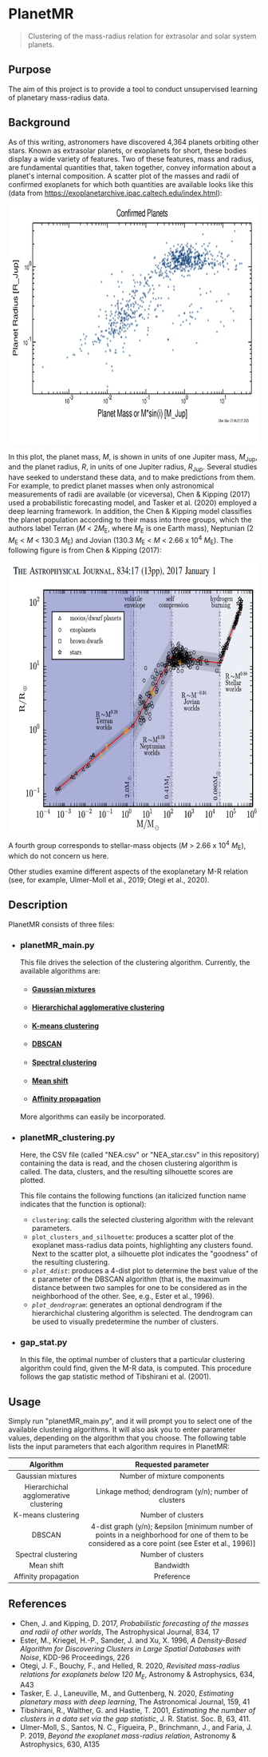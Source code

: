 # PlanetMR
> Clustering of the mass-radius relation for extrasolar and solar system planets.

## Purpose
The aim of this project is to provide a tool to conduct unsupervised learning of planetary mass-radius data. 

## Background
As of this writing, astronomers have discovered 4,364 planets orbiting other stars. Known as extrasolar planets, or exoplanets for short, these bodies display a wide variety of features. Two of these features, mass and radius, are fundamental quantities that, taken together, convey information about a planet's internal composition. A scatter plot of the masses and radii of confirmed exoplanets for which both quantities are available looks like this (data from https://exoplanetarchive.ipac.caltech.edu/index.html):

<p align="center">
  <img src="https://github.com/AstroAugusto/PlanetMR/blob/main/MR.png" width="750" height="480">
</p>


In this plot, the planet mass, *M*, is shown in units of one Jupiter mass, *M*<sub>Jup</sub>, and the planet radius, *R*, in units of one Jupiter radius, *R*<sub>Jup</sub>. Several studies have seeked to understand these data, and to make predictions from them. For example, to predict planet masses when only astronomical measurements of radii are available (or viceversa), Chen & Kipping (2017) used a probabilistic forecasting model, and Tasker et al. (2020) employed a deep learning framework. In addition, the Chen & Kipping model classifies the planet population according to their mass into three groups, which the authors label Terran (*M* < 2*M*<sub>E</sub>, where *M*<sub>E</sub> is one Earth mass), Neptunian (2 *M*<sub>E</sub> < *M* < 130.3 *M*<sub>E</sub>) and Jovian (130.3 *M*<sub>E</sub> < *M* < 2.66 x 10<sup>4</sup> *M*<sub>E</sub>). The following figure is from Chen & Kipping (2017): 

<p align="center">
  <img src="https://github.com/AstroAugusto/PlanetMR/blob/main/C%26K17.png" width="700" height="540">
</p>

A fourth group corresponds to stellar-mass objects (*M* > 2.66 x 10<sup>4</sup> *M*<sub>E</sub>), which do not concern us here. 

Other studies examine different aspects of the exoplanetary M-R relation (see, for example, Ulmer-Moll et al., 2019; Otegi et al., 2020). 

## Description
PlanetMR consists of three files:

- ### planetMR_main.py
  This file drives the selection of the clustering algorithm. Currently, the available algorithms are:
    - #### [Gaussian mixtures](https://scikit-learn.org/stable/modules/mixture.html)
    - #### [Hierarchichal agglomerative clustering](https://scikit-learn.org/stable/modules/clustering.html#hierarchical-clustering)
    - #### [K-means clustering](https://scikit-learn.org/stable/modules/clustering.html#k-means)
    - #### [DBSCAN](https://scikit-learn.org/stable/modules/clustering.html#dbscan)
    - #### [Spectral clustering](https://scikit-learn.org/stable/modules/clustering.html#spectral-clustering)
    - #### [Mean shift](https://scikit-learn.org/stable/modules/clustering.html#mean-shift)
    - #### [Affinity propagation](https://scikit-learn.org/stable/modules/clustering.html#affinity-propagation)
   
   More algorithms can easily be incorporated.
   
 - ### planetMR_clustering.py
   Here, the CSV file (called "NEA.csv" or "NEA_star.csv" in this repository) containing the data is read, and the chosen clustering algorithm is called. The data, clusters, and the resulting silhouette scores      are plotted. 
   
   This file contains the following functions (an italicized function name indicates that the function is optional):
   
    - `clustering`: calls the selected clustering algorithm with the relevant parameters.
    - `plot_clusters_and_silhouette`: produces a scatter plot of the exoplanet mass-radius data points, highlighting any clusters found. Next to the scatter plot, a 
       silhouette plot indicates the "goodness" of the resulting clustering.  
    - *`plot_4dist`*: produces a 4-dist plot to determine the best value of the &epsilon; parameter of the DBSCAN algorithm (that is, the maximum distance between          two samples for one to be considered as in the neighborhood of the other. See, e.g., Ester et al., 1996). 
    - *`plot_dendrogram`*: generates an optional dendrogram if the hierarchichal clustering algorithm is selected. The dendrogram can be used to visually        predetermine the number of clusters.

- ### gap_stat.py
  In this file, the optimal number of clusters that a particular clustering algorithm could find, given the M-R data, is computed. This procedure follows the gap statistic method of Tibshirani et al. (2001). 
  
## Usage
Simply run "planetMR_main.py", and it will prompt you to select one of the available clustering algorithms. It will also ask you to enter parameter values, depending on the algorithm that you choose. The following table lists the input parameters that each algorithm requires in PlanetMR:

| Algorithm                               | Requested parameter |
|     :---:                               |     :---:     |
| Gaussian mixtures                       | Number of mixture components    |
| Hierarchichal agglomerative clustering  | Linkage method; dendrogram (y/n); number of clusters |
| K-means clustering                      | Number of clusters |
| DBSCAN                                  | 4-dist graph (y/n); &epsilon [minimum number of points in a neighborhood for one of them to be considered as a core point (see Ester et al., 1996)]
| Spectral clustering                     | Number of clusters | 
| Mean shift                              | Bandwidth          |
| Affinity propagation                    | Preference         |

## References
- Chen, J. and Kipping, D. 2017, *Probabilistic forecasting of the masses and radii of other worlds*, The Astrophysical Journal, 834, 17
- Ester, M., Kriegel, H.-P., Sander, J. and Xu, X. 1996, *A Density-Based Algorithm for Discovering Clusters in Large Spatial Databases with Noise*, KDD-96       Proceedings, 226
- Otegi, J. F., Bouchy, F., and Helled, R. 2020, *Revisited mass-radius relations for exoplanets below 120 M<sub>E</sub>*, Astronomy & Astrophysics, 634, A43
- Tasker, E. J., Laneuville, M., and Guttenberg, N. 2020, *Estimating planetary mass with deep learning*, The Astronomical Journal, 159, 41 
- Tibshirani, R., Walther, G. and Hastie, T. 2001, *Estimating the number of clusters in a data set via the gap statistic*, J. R. Statist. Soc. B, 63, 411.
- Ulmer-Moll, S., Santos, N. C., Figueira, P., Brinchmann, J., and Faria, J. P. 2019, *Beyond the exoplanet mass-radius relation*, Astronomy & Astrophysics, 630, A135
